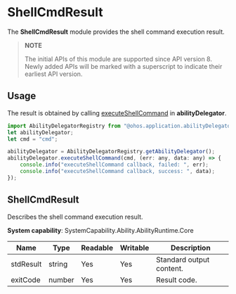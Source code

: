 # ShellCmdResult

The **ShellCmdResult** module provides the shell command execution result.

> **NOTE**
> 
> The initial APIs of this module are supported since API version 8. Newly added APIs will be marked with a superscript to indicate their earliest API version.

## Usage

The result is obtained by calling [executeShellCommand](js-apis-application-abilityDelegator.md#executeshellcommand) in **abilityDelegator**.

```js
import AbilityDelegatorRegistry from "@ohos.application.abilityDelegatorRegistry";
let abilityDelegator;
let cmd = "cmd";

abilityDelegator = AbilityDelegatorRegistry.getAbilityDelegator();
abilityDelegator.executeShellCommand(cmd, (err: any, data: any) => {
    console.info("executeShellCommand callback, failed: ", err);
    console.info("executeShellCommand callback, success: ", data);
});
```

## ShellCmdResult

Describes the shell command execution result.

**System capability**: SystemCapability.Ability.AbilityRuntime.Core

| Name     | Type  | Readable| Writable| Description                                                        |
| --------- | ------ | ---- | ---- | ------------------------------------------------------------ |
| stdResult | string | Yes  | Yes  | Standard output content. |
| exitCode  | number | Yes  | Yes  | Result code. |

